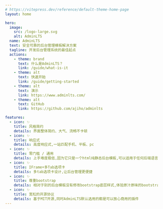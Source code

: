 ```yaml
---
# https://vitepress.dev/reference/default-theme-home-page
layout: home

hero:
  image:
    src: /logo-large.svg
    alt: AdminLTS
  name: AdminLTS
  text: 安全可靠的后台管理模板解决方案
  tagline: 开发后台管理系统的最佳起点
  actions:
    - theme: brand
      text: 什么是AdminLTS？
      link: /guide/what-is-it
    - theme: alt
      text: 快速开始
      link: /guide/getting-started
    - theme: alt
      text: 演示
      link: https://www.adminlts.com/
    - theme: alt
      text: GitHub
      link: https://github.com/ajiho/adminlts

features:
  - icon: ✨
    title: 风格简约
    details: 界面整体简约、大气、流畅不卡顿
  - icon: ✨
    title: 响应式
    details: 高度响应式,一站匹配手机、平板、pc
  - icon: ✨
    title: 零门槛 / 通用
    details: 上手难度极低,因为它只是一个html纯静态后台模板,可以适用于任何后端语言
  - icon: ✨
    title: IFrame+多Tab选项卡
    details: 多tab选项卡设计,让后台管理更便捷
  - icon: ✨
    title: 尊重bootstrap
    details: 相对于别的后台模板没有修改bootstrap底层样式,体验原汁原味的bootstrap
  - icon: ✨
    title: 宽松的开源协议
    details: 基于MIT开源,同时AdminLTS默认选用的都是可以放心商用的插件
---
```

